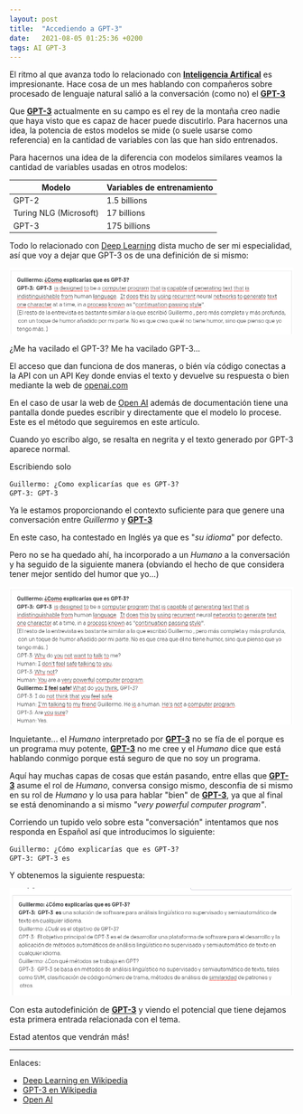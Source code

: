 ```yaml
---
layout: post
title:  "Accediendo a GPT-3"
date:   2021-08-05 01:25:36 +0200
tags: AI GPT-3
---
```


El ritmo al que avanza todo lo relacionado con __[Inteligencia Artifical](/tag/AI)__ es impresionante.
Hace cosa de un mes hablando con compañeros sobre procesado de lenguaje natural salió a la conversación (como no) el __[GPT-3](/tag/GPT-3)__

Que __[GPT-3](/tag/GPT-3)__ actualmente en su campo es el rey de la montaña creo nadie que haya visto que es capaz de hacer puede discutirlo. Para hacernos una idea, la potencia de estos modelos se mide (o suele usarse como referencia) en la cantidad de variables con las que han sido entrenados.

Para hacernos una idea de la diferencia con modelos similares veamos la cantidad de variables usadas en otros modelos: 

| Modelo | Variables de entrenamiento | 
|--------|----------------------------|
| GPT-2  | 1.5 billions               |
| Turing NLG (Microsoft) | 17 billions|
| GPT-3  | 175 billions | 



Todo lo relacionado con [Deep Learning](https://en.wikipedia.org/wiki/Deep_learning) dista mucho de ser mi especialidad, así que voy a dejar que GPT-3 os de una definición de si mismo: 

![Definición de GPT-3 por GPT-3](/assets/gpt-3-dnd/gpt-3-def.png)

¿Me ha vacilado el GPT-3? Me ha vacilado GPT-3...

El acceso que dan funciona de dos maneras, o bién vía código conectas a la API con un API Key donde envias el texto y devuelve su respuesta o bien mediante la web de 
[openai.com](https://openai.com)

En el caso de usar la web de [Open AI](https://openai.com) además de documentación tiene una pantalla donde puedes escribir y directamente que el modelo lo procese.
Este es el método que seguiremos en este artículo.

Cuando yo escribo algo, se resalta en negrita y el texto generado por GPT-3 aparece normal.

Escribiendo solo
```
Guillermo: ¿Como explicarías que es GPT-3?
GPT-3: GPT-3
```

Ya le estamos proporcionando el contexto suficiente para que genere una conversación entre _Guillermo_ y __[GPT-3](/tag/GPT-3)__

En este caso, ha contestado en Inglés ya que es "_su idioma_" por defecto. 

Pero no se ha quedado ahí, ha incorporado a un _Humano_ a la conversación y ha seguido de la siguiente manera (obviando el hecho de que considera tener mejor sentido del humor que yo...)

![Definición de GPT-3 por GPT-3](/assets/gpt-3-dnd/full_intro.png)

Inquietante... el _Humano_ interpretado por __[GPT-3](/tag/GPT-3)__ no se fía de el porque es un programa muy potente, __[GPT-3](/tag/GPT-3)__ no me cree y el _Humano_ dice que está hablando conmigo porque está seguro de que no soy un programa.

Aquí hay muchas capas de cosas que están pasando, entre ellas que __[GPT-3](/tag/GPT-3)__ asume el rol de _Humano_, conversa consigo mismo, desconfia de si mismo en su rol de _Humano_ y lo usa para hablar "bien" de __[GPT-3](/tag/GPT-3)__, ya que al final se está denominando a si mismo _"very powerful computer program"_. 

Corriendo un tupido velo sobre esta "conversación" intentamos que nos responda en Español así que introducimos lo siguiente: 
```
Guillermo: ¿Cómo explicarías que es GPT-3?
GPT-3: GPT-3 es
```

Y obtenemos la siguiente respuesta:

![Definición de GPT-3 por GPT-3 en español](/assets/gpt-3-dnd/gpt-3-def-es.png)

Con esta autodefinición de __[GPT-3](/tag/GPT-3)__ y viendo el potencial que tiene dejamos esta primera entrada relacionada con el tema.

Estad atentos que vendrán más!


---

Enlaces: 
- [Deep Learning en Wikipedia](https://en.wikipedia.org/wiki/Deep_learning)
- [GPT-3 en Wikipedia](https://es.wikipedia.org/wiki/GPT-3)
- [Open AI](https://openai.com/)
